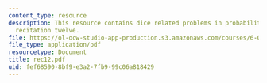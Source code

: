 ```yaml
---
content_type: resource
description: This resource contains dice related problems in probability given in
  recitation twelve.
file: https://ol-ocw-studio-app-production.s3.amazonaws.com/courses/6-041-probabilistic-systems-analysis-and-applied-probability-spring-2006/fef685908bf9e3a27fb999c06a818429_rec12.pdf
file_type: application/pdf
resourcetype: Document
title: rec12.pdf
uid: fef68590-8bf9-e3a2-7fb9-99c06a818429
---
```

